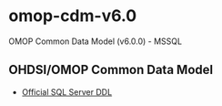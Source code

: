 # omop-cdm-v6.0
OMOP Common Data Model (v6.0.0) - MSSQL

## OHDSI/OMOP Common Data Model
* <a href="https://github.com/OHDSI/CommonDataModel/tree/master/Sql%20Server">Official SQL Server DDL</a>
